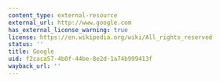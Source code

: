 ```yaml
---
content_type: external-resource
external_url: http://www.google.com
has_external_license_warning: true
license: https://en.wikipedia.org/wiki/All_rights_reserved
status: ''
title: Google
uid: f2caca57-4b0f-44be-8e2d-1a74b999413f
wayback_url: ''
---
```

